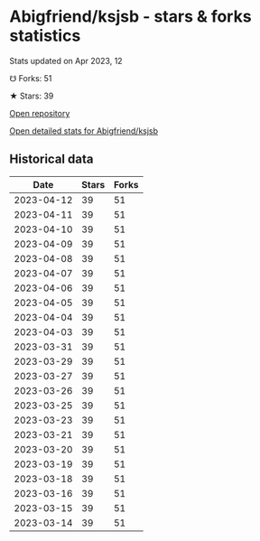 # Abigfriend/ksjsb - stars & forks statistics

Stats updated on Apr 2023, 12

☋ Forks: 51

★ Stars: 39

[Open repository](https://github.com/Abigfriend/ksjsb)

[Open detailed stats for Abigfriend/ksjsb](https://reviewgithub.com/rep/Abigfriend/ksjsb)

## Historical data
| Date | Stars | Forks |
|------|-------|-------|
| 2023-04-12 | 39 | 51 | 
| 2023-04-11 | 39 | 51 | 
| 2023-04-10 | 39 | 51 | 
| 2023-04-09 | 39 | 51 | 
| 2023-04-08 | 39 | 51 | 
| 2023-04-07 | 39 | 51 | 
| 2023-04-06 | 39 | 51 | 
| 2023-04-05 | 39 | 51 | 
| 2023-04-04 | 39 | 51 | 
| 2023-04-03 | 39 | 51 | 
| 2023-03-31 | 39 | 51 | 
| 2023-03-29 | 39 | 51 | 
| 2023-03-27 | 39 | 51 | 
| 2023-03-26 | 39 | 51 | 
| 2023-03-25 | 39 | 51 | 
| 2023-03-23 | 39 | 51 | 
| 2023-03-21 | 39 | 51 | 
| 2023-03-20 | 39 | 51 | 
| 2023-03-19 | 39 | 51 | 
| 2023-03-18 | 39 | 51 | 
| 2023-03-16 | 39 | 51 | 
| 2023-03-15 | 39 | 51 | 
| 2023-03-14 | 39 | 51 | 

